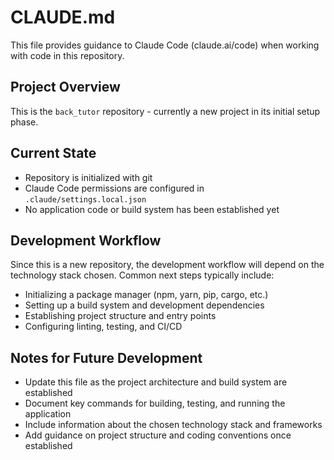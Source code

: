 # CLAUDE.md

This file provides guidance to Claude Code (claude.ai/code) when working with code in this repository.

## Project Overview

This is the `back_tutor` repository - currently a new project in its initial setup phase.

## Current State

- Repository is initialized with git
- Claude Code permissions are configured in `.claude/settings.local.json`
- No application code or build system has been established yet

## Development Workflow

Since this is a new repository, the development workflow will depend on the technology stack chosen. Common next steps typically include:

- Initializing a package manager (npm, yarn, pip, cargo, etc.)
- Setting up a build system and development dependencies
- Establishing project structure and entry points
- Configuring linting, testing, and CI/CD

## Notes for Future Development

- Update this file as the project architecture and build system are established
- Document key commands for building, testing, and running the application
- Include information about the chosen technology stack and frameworks
- Add guidance on project structure and coding conventions once established